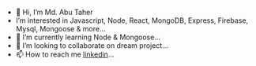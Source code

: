 - 👋 Hi, I’m Md. Abu Taher
-  I’m interested in Javascript, Node, React, MongoDB, Express, Firebase, Mysql, Mongoose & more...
- 🌱 I’m currently learning Node & Mongoose...
- 💞️ I’m looking to collaborate on dream project...
- 📫 How to reach me [linkedin](https://www.linkedin.com/in/taher39/)...

<!---
Taher-39/Taher-39 is a ✨ special ✨ repository because its `README.md` (this file) appears on your GitHub profile.
You can click the Preview link to take a look at your changes.
--->
